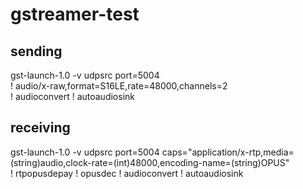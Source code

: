 # gstreamer-test

## sending

gst-launch-1.0 -v udpsrc port=5004 \
    ! audio/x-raw,format=S16LE,rate=48000,channels=2 \
    ! audioconvert ! autoaudiosink


## receiving

gst-launch-1.0 -v udpsrc port=5004 caps="application/x-rtp,media=(string)audio,clock-rate=(int)48000,encoding-name=(string)OPUS" \
    ! rtpopusdepay ! opusdec ! audioconvert ! autoaudiosink

